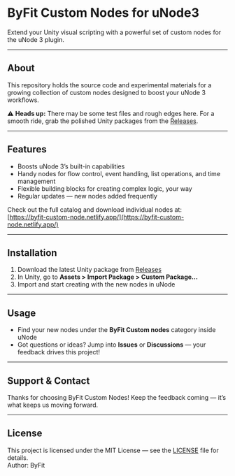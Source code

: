 # ByFit Custom Nodes for uNode3

Extend your Unity visual scripting with a powerful set of custom nodes for the uNode 3 plugin.

---

## About

This repository holds the source code and experimental materials for a growing collection of custom nodes designed to boost your uNode 3 workflows.

⚠️ **Heads up:** There may be some test files and rough edges here. For a smooth ride, grab the polished Unity packages from the [Releases](https://github.com/your-username/your-repository/releases).

---

## Features

- Boosts uNode 3’s built-in capabilities  
- Handy nodes for flow control, event handling, list operations, and time management  
- Flexible building blocks for creating complex logic, your way  
- Regular updates — new nodes added frequently

Check out the full catalog and download individual nodes at:  
[https://byfit-custom-node.netlify.app/](https://byfit-custom-node.netlify.app/)

---

## Installation

1. Download the latest Unity package from [Releases](https://github.com/your-username/your-repository/releases)  
2. In Unity, go to **Assets > Import Package > Custom Package...**  
3. Import and start creating with the new nodes in uNode

---

## Usage

- Find your new nodes under the **ByFit Custom nodes** category inside uNode  
- Got questions or ideas? Jump into **Issues** or **Discussions** — your feedback drives this project!

---

## Support & Contact

Thanks for choosing ByFit Custom Nodes! Keep the feedback coming — it’s what keeps us moving forward.

---

## License

This project is licensed under the MIT License — see the [LICENSE](LICENSE) file for details.  
Author: ByFit
